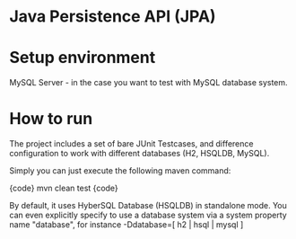 Java Persistence API (JPA)
====

Setup environment
======
MySQL Server - in the case you want to test with MySQL database system.

How to run
======
The project includes a set of bare JUnit Testcases, and difference configuration to work with different databases (H2, HSQLDB, MySQL).

Simply you can just execute the following maven command:

{code}
mvn clean test
{code}

By default, it uses HyberSQL Database (HSQLDB) in standalone mode. You can even explicitly specify to use a database system via a system property name "database", for instance -Ddatabase=[ h2 | hsql | mysql ]